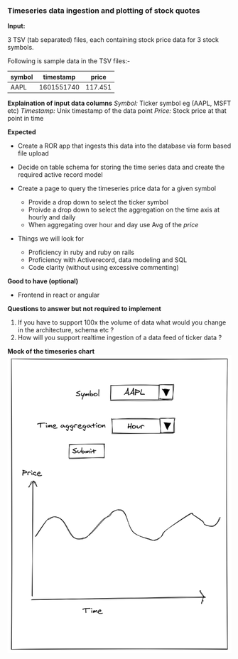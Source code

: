 ### Timeseries data ingestion and plotting of stock quotes

**Input:**

3 TSV (tab separated) files, each containing stock price data for 3 stock symbols.

Following is sample data in the TSV files:-

|symbol|	timestamp|	price|
|------|-------------|-------|
|AAPL|	1601551740|	117.451|


**Explaination of input data columns**
*Symbol:* Ticker symbol eg (AAPL, MSFT etc)
*Timestamp:* Unix timestamp of the data point
*Price:* Stock price at that point in time

**Expected**

- Create a ROR app that ingests this data into the database via form based file upload
- Decide on table schema for storing the time series data and create the required active record model
- Create a page to query the timeseries price data for a given symbol
    - Provide a drop down to select the ticker symbol
    - Proivde a drop down to select the aggregation on the time axis at hourly and daily
    - When aggregating over hour and day use Avg of the *price*

- Things we will look for
    - Proficiency in ruby and ruby on rails
    - Proficiency with Activerecord, data modeling and SQL
    - Code clarity (without using excessive commenting)

**Good to have (optional)**
- Frontend in react or angular

**Questions to answer but not required to implement**

1. If you have to support 100x the volume of data what would you change in the architecture, schema etc ?
2. How will you support realtime ingestion of a data feed of ticker data ?

**Mock of the timeseries chart**
![Mock of timeseries](timeseries_mock.png?raw=true "Mock for timeseries visualization")
